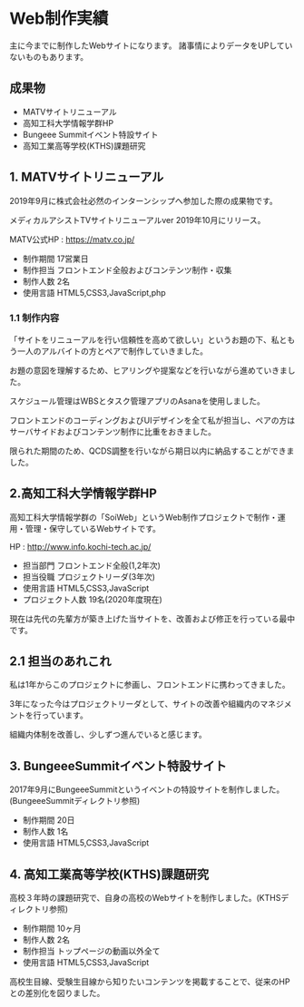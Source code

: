Web制作実績
====
主に今までに制作したWebサイトになります。
諸事情によりデータをUPしていないものもあります。

## 成果物
- MATVサイトリニューアル
- 高知工科大学情報学群HP
- Bungeee Summitイベント特設サイト
- 高知工業高等学校(KTHS)課題研究

## 1. MATVサイトリニューアル
2019年9月に株式会社必然のインターンシップへ参加した際の成果物です。

メディカルアシストTVサイトリニューアルver 2019年10月にリリース。

MATV公式HP : https://matv.co.jp/

- 制作期間 17営業日
- 制作担当 フロントエンド全般およびコンテンツ制作・収集
- 制作人数 2名
- 使用言語 HTML5,CSS3,JavaScript,php

### 1.1 制作内容
「サイトをリニューアルを行い信頼性を高めて欲しい」というお題の下、私ともう一人のアルバイトの方とペアで制作していきました。

お題の意図を理解するため、ヒアリングや提案などを行いながら進めていきました。

スケジュール管理はWBSとタスク管理アプリのAsanaを使用しました。

フロントエンドのコーディングおよびUIデザインを全て私が担当し、ペアの方はサーバサイドおよびコンテンツ制作に比重をおきました。

限られた期間のため、QCDS調整を行いながら期日以内に納品することができました。


## 2.高知工科大学情報学群HP
高知工科大学情報学群の「SoiWeb」というWeb制作プロジェクトで制作・運用・管理・保守しているWebサイトです。

HP : http://www.info.kochi-tech.ac.jp/

- 担当部門 フロントエンド全般(1,2年次)
- 担当役職 プロジェクトリーダ(3年次)
- 使用言語 HTML5,CSS3,JavaScript
- プロジェクト人数 19名(2020年度現在)

現在は先代の先輩方が築き上げた当サイトを、改善および修正を行っている最中です。



## 2.1 担当のあれこれ
私は1年からこのプロジェクトに参画し、フロントエンドに携わってきました。

3年になった今はプロジェクトリーダとして、サイトの改善や組織内のマネジメントを行っています。

組織内体制を改善し、少しずつ進んでいると感じます。


## 3. BungeeeSummitイベント特設サイト
2017年9月にBungeeeSummitというイベントの特設サイトを制作しました。(BungeeeSummitディレクトリ参照)

- 制作期間 20日
- 制作人数 1名
- 使用言語 HTML5,CSS3,JavaScript


## 4. 高知工業高等学校(KTHS)課題研究
高校３年時の課題研究で、自身の高校のWebサイトを制作しました。(KTHSディレクトリ参照)

- 制作期間 10ヶ月
- 制作人数 2名
- 制作担当 トップページの動画以外全て
- 使用言語 HTML5,CSS3,JavaScript

高校生目線、受験生目線から知りたいコンテンツを掲載することで、従来のHPとの差別化を図りました。



